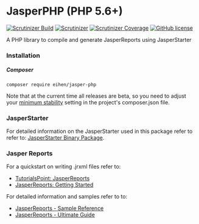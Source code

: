 # JasperPHP (PHP 5.6+)

[![Scrutinizer Build](https://img.shields.io/scrutinizer/build/g/Eihen/JasperPHP/php5.svg)](https://scrutinizer-ci.com/g/Eihen/JasperPHP/build-status/php5)
[![Scrutinizer](https://img.shields.io/scrutinizer/g/Eihen/JasperPHP/php5.svg)](https://scrutinizer-ci.com/g/Eihen/JasperPHP/?branch=php5)
[![Scrutinizer Coverage](https://img.shields.io/scrutinizer/coverage/g/Eihen/JasperPHP/php5.svg)](https://scrutinizer-ci.com/g/Eihen/JasperPHP/?branch=php5)
[![GitHub license](https://img.shields.io/github/license/Eihen/JasperPHP.svg)](https://github.com/Eihen/JasperPHP/blob/master/LICENSE)

A PHP library to compile and generate JasperReports using JasperStarter

### Installation
##### Composer
`composer require eihen/jasper-php`

Note that at the current time all releases are beta, so you need to adjust your [minimum stability](https://getcomposer.org/doc/04-schema.md#minimum-stability) setting in the project's composer.json file.

### JasperStarter
For detailed information on the JasperStarter used in this package refer to refer to: [JasperStarter Binary Package](https://github.com/Eihen/JasperStarter-bin).

### Jasper Reports
For a quickstart on writing .jrxml files refer to:
+ [TutorialsPoint: JasperReports](https://www.tutorialspoint.com/jasper_reports)
+ [JasperReports: Getting Started](https://community.jaspersoft.com/wiki/getting-started-jasperreports-library)

For detailed information and samples refer to to:
+ [JasperReports - Sample Reference](http://jasperreports.sourceforge.net/sample.reference.html)
+ [JasperReports - Ultimate Guide](http://jasperreports.sourceforge.net/JasperReports-Ultimate-Guide-3.pdf)
